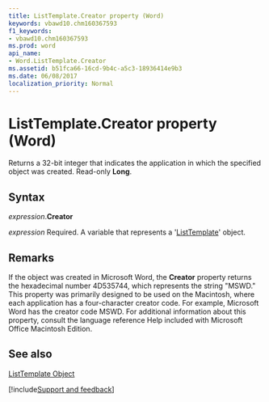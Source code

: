 ```yaml
---
title: ListTemplate.Creator property (Word)
keywords: vbawd10.chm160367593
f1_keywords:
- vbawd10.chm160367593
ms.prod: word
api_name:
- Word.ListTemplate.Creator
ms.assetid: b51fca66-16cd-9b4c-a5c3-18936414e9b3
ms.date: 06/08/2017
localization_priority: Normal
---
```



# ListTemplate.Creator property (Word)

Returns a 32-bit integer that indicates the application in which the specified object was created. Read-only  **Long**.


## Syntax

_expression_.**Creator**

_expression_ Required. A variable that represents a '[ListTemplate](Word.ListTemplate.md)' object.


## Remarks

If the object was created in Microsoft Word, the  **Creator** property returns the hexadecimal number 4D535744, which represents the string "MSWD." This property was primarily designed to be used on the Macintosh, where each application has a four-character creator code. For example, Microsoft Word has the creator code MSWD. For additional information about this property, consult the language reference Help included with Microsoft Office Macintosh Edition.


## See also


[ListTemplate Object](Word.ListTemplate.md)

[!include[Support and feedback](~/includes/feedback-boilerplate.md)]